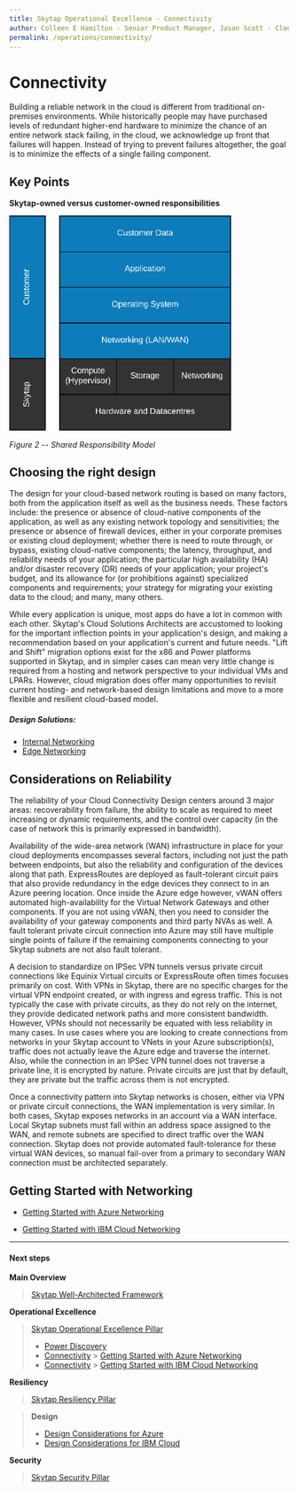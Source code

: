 ```yaml
---
title: Skytap Operational Excellence - Connectivity
author: Colleen E Hamilton - Senior Product Manager, Jason Scott - Cloud Solutions Architect
permalink: /operations/connectivity/
---
```


# Connectivity

Building a reliable network in the cloud is different from traditional
on-premises environments. While historically people may have purchased
levels of redundant higher-end hardware to minimize the chance of an
entire network stack failing, in the cloud, we acknowledge up front that
failures will happen. Instead of trying to prevent failures altogether,
the goal is to minimize the effects of a single failing component.

## Key Points

**Skytap-owned versus customer-owned responsibilities**

<img src="https://raw.githubusercontent.com/skytap/well-architected-framework/master/operations/connectivity/media/image1.png" width="400">

*Figure 2 \-- Shared Responsibility Model*

## Choosing the right design

The design for your cloud-based network routing is based on many
factors, both from the application itself as well as the business needs.
These factors include: the presence or absence of cloud-native
components of the application, as well as any existing network topology
and sensitivities; the presence or absence of firewall devices, either
in your corporate premises or existing cloud deployment; whether there
is need to route through, or bypass, existing cloud-native components;
the latency, throughput, and reliability needs of your application; the
particular high availability (HA) and/or disaster recovery (DR) needs of
your application; your project's budget, and its allowance for (or
prohibitions against) specialized components and requirements; your
strategy for migrating your existing data to the cloud; and many, many
others.

While every application is unique, most apps do have a lot in common
with each other. Skytap's Cloud Solutions Architects are accustomed to
looking for the important inflection points in your application's
design, and making a recommendation based on your application's current
and future needs. "Lift and Shift" migration options exist for the x86
and Power platforms supported in Skytap, and in simpler cases can mean
very little change is required from a hosting and network perspective to
your individual VMs and LPARs. However, cloud migration does offer many
opportunities to revisit current hosting- and network-based design
limitations and move to a more flexible and resilient cloud-based model.

##### Design Solutions:

-   [Internal Networking](../../security/internalnetworking.md)
-   [Edge Networking](../../security/edgenetworking.md)

## Considerations on Reliability

The reliability of your Cloud Connectivity Design centers around 3 major
areas: recoverability from failure, the ability to scale as required to
meet increasing or dynamic requirements, and the control over capacity
(in the case of network this is primarily expressed in bandwidth).

Availability of the wide-area network (WAN) infrastructure in place for
your cloud deployments encompasses several factors, including not just
the path between endpoints, but also the reliability and configuration
of the devices along that path. ExpressRoutes are deployed as
fault-tolerant circuit pairs that also provide redundancy in the edge
devices they connect to in an Azure peering location. Once inside the
Azure edge however, vWAN offers automated high-availability for the
Virtual Network Gateways and other components. If you are not using
vWAN, then you need to consider the availability of your gateway
components and third party NVAs as well. A fault tolerant private
circuit connection into Azure may still have multiple single points of
failure if the remaining components connecting to your Skytap subnets
are not also fault tolerant.

A decision to standardize on IPSec VPN tunnels versus private circuit
connections like Equinix Virtual circuits or ExpressRoute often times
focuses primarily on cost. With VPNs in Skytap, there are no specific
charges for the virtual VPN endpoint created, or with ingress and egress
traffic. This is not typically the case with private circuits, as they
do not rely on the internet, they provide dedicated network paths and
more consistent bandwidth. However, VPNs should not necessarily be equated with
less reliability in many cases. In use cases where you are
looking to create connections from networks in your Skytap account to
VNets in your Azure subscription(s), traffic does not actually leave the
Azure edge and traverse the internet. Also, while the connection in an
IPSec VPN tunnel does not traverse a private line, it is encrypted by
nature. Private circuits are just that by default, they are private but
the traffic across them is not encrypted.

Once a connectivity pattern into Skytap networks is chosen, either via VPN or private circuit connections, the WAN implementation is very similar. In both cases, Skytap exposes networks in an account via a WAN interface. Local Skytap subnets must fall within an address space assigned to the WAN, and remote subnets are specified to direct traffic over the WAN connection. Skytap does not provide automated fault-tolerance for these virtual WAN devices, so manual fail-over from a primary to secondary WAN connection must be architected separately.

## Getting Started with Networking

* [Getting Started with Azure Networking](skytaponazureconnectivity.md)

* [Getting Started with IBM Cloud Networking](skytaponibmconnectivity.md)

<hr>

#### Next steps

**Main Overview**
> [Skytap Well-Architected Framework](../../README.md)

**Operational Excellence**
>[Skytap Operational Excellence Pillar](../README.md)
>* [Power Discovery](../Discovery/README.md)
>* [Connectivity](README.md) > [Getting Started with Azure Networking](skytaponazureconnectivity.md)
>* [Connectivity](README.md) > [Getting Started with IBM Cloud Networking](skytaponibmconnectivity.md)

**Resiliency**
> [Skytap Resiliency Pillar](../../resiliency/README.md)

>**Design**
>* [Design Considerations for Azure](../../resiliency/designconsiderationsazure.md)
>* [Design Considerations for IBM Cloud](../../resiliency/designconsiderationsibm.md)

**Security**
> [Skytap Security Pillar](../../security/README.md)
